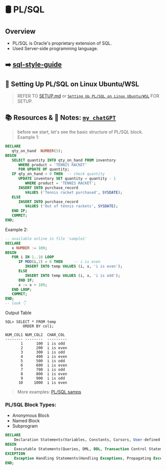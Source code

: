 # 🛢️ PL/SQL

## Overview
- PL/SQL is Oracle's proprietary extension of SQL. 
- Used Server-side programming language.

## ➡️ [sql-style-guide](https://handbook.gitlab.com/handbook/business-technology/data-team/platform/sql-style-guide/)
## 📐 Setting Up PL/SQL on Linux Ubuntu/WSL
> REFER TO [SETUP.md](SETUP.md) or [`Setting Up PL/SQL on Linux Ubuntu/WSL`](https://dev.to/ayon_ssp/setting-up-plsql-on-linux-ubuntuwsl-376d) FOR SETUP.

## 📚 Resources & 📑 Notes: [`my chatGPT`](https://chat.openai.com/c/6b158380-a1a0-47dc-82c8-89b1d013a655)
> before we start, let's see the basic structure of PL/SQL block.
Example 1:
```sql
DECLARE
   qty_on_hand  NUMBER(5);
BEGIN
   SELECT quantity INTO qty_on_hand FROM inventory
      WHERE product = 'TENNIS RACKET'
      FOR UPDATE OF quantity;
   IF qty_on_hand > 0 THEN  -- check quantity
      UPDATE inventory SET quantity = quantity - 1
         WHERE product = 'TENNIS RACKET';
      INSERT INTO purchase_record
         VALUES ('Tennis racket purchased', SYSDATE);
   ELSE
      INSERT INTO purchase_record
         VALUES ('Out of tennis rackets', SYSDATE);
   END IF;
   COMMIT;
END;
```
Example 2:
```sql
-- available online in file 'sample1'
DECLARE
   x NUMBER := 100;
BEGIN
   FOR i IN 1..10 LOOP
      IF MOD(i,2) = 0 THEN     -- i is even
         INSERT INTO temp VALUES (i, x, 'i is even');
      ELSE
         INSERT INTO temp VALUES (i, x, 'i is odd');
      END IF;
      x := x + 100;
   END LOOP;
   COMMIT;
END;
-- look 👇
```

Output Table
```
SQL> SELECT * FROM temp 
        ORDER BY col1;

NUM_COL1 NUM_COL2  CHAR_COL
-------- --------  ---------
       1      100  i is odd
       2      200  i is even
       3      300  i is odd
       4      400  i is even
       5      500  i is odd
       6      600  i is even
       7      700  i is odd
       8      800  i is even
       9      900  i is odd
      10     1000  i is even
```

> More examples: [PL/SQL samps](https://docs.oracle.com/cd/B10500_01/appdev.920/a96624/a_samps.htm)


### **PL/SQL Block Types**: 
  - Anonymous Block
  - Named Block
  - Subprogram
```sql
DECLARE
    Declaration Statements(Variables, Constants, Cursors, User-defined exceptions, Records, Collections, Subprograms, etc.) - Optional
BEGIN
    Executable Statements(Queries, DML, DDL, Transaction Control Statements, etc.) - Mandatory
EXCEPTION
    Exception Handling Statements(Handling Exceptions, Propagating Exceptions, etc.) - Optional
END;
```

